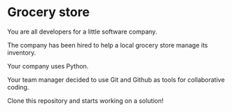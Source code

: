 # Grocery store

You are all developers for a little software company.

The company has been hired to help a local grocery store manage its 
inventory.

Your company uses Python.

Your team manager decided to use Git and Github as tools for 
collaborative coding.

Clone this repository and starts working on a solution!
